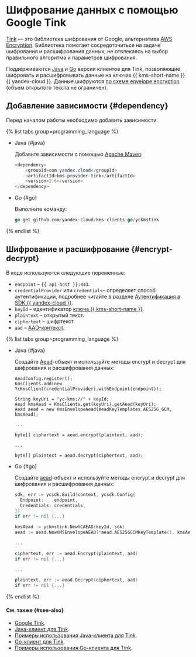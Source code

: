 # Шифрование данных с помощью Google Tink

[Tink](https://github.com/google/tink) — это библиотека шифрования от Google, альтернатива [AWS Encryption](aws-encryption-sdk.md). Библиотека помогает сосредоточиться на задаче шифрования и расшифрования данных, не отвлекаясь на выбор правильного алгоритма и параметров шифрования.

Поддерживаются [Java](https://github.com/yandex-cloud/kms-clients-java/tree/master/kms-provider-tink) и [Go](https://github.com/yandex-cloud/kms-clients-go) версии клиентов для Tink, позволяющие шифровать и расшифровывать данные на ключах {{ kms-short-name }} {{ yandex-cloud }}. Данные шифруются [по схеме envelope encryption](../../concepts/envelope.md) (объем открытого текста не ограничен).

## Добавление зависимости {#dependency}

Перед началом работы необходимо добавить зависимости.

{% list tabs group=programming_language %}

- Java {#java}
    
    Добавьте зависимости с помощью [Apache Maven](https://maven.apache.org/):
    
    ```java
    <dependency>
        <groupId>com.yandex.cloud</groupId>
        <artifactId>kms-provider-tink</artifactId>
        <version>2.6</version>
    </dependency>
    ```

- Go {#go}

    Выполните команду: 
    
    ```go
    go get github.com/yandex-cloud/kms-clients-go/yckmstink
    ```

{% endlist %}

## Шифрование и расшифрование {#encrypt-decrypt}

В коде используются следующие переменные:

* `endpoint` – `{{ api-host }}:443`.
* `credentialProvider` или `credentials`– определяет способ аутентификации, подробнее читайте в разделе [Аутентификация в SDK {{ yandex-cloud }}](sdk.md#auth).
* `keyId` – идентификатор [ключа {{ kms-short-name }}](../../concepts/key.md).
* `plaintext` – открытый текст.
* `ciphertext` – шифртекст.
* `aad` – [AAD-контекст](../../concepts/symmetric-encryption.md#add-context).

{% list tabs group=programming_language %}

- Java {#java}
    
    Создайте [Aead](https://google.github.io/tink/javadoc/tink/1.3.0/index.html?com/google/crypto/tink/Aead.html)-объект и используйте методы encrypt и decrypt для шифрования и расшифрования данных:
    
    ```text
    AeadConfig.register(); 
    KmsClients.add(new YcKmsClient(credentialProvider).withEndpoint(endpoint));
    
    String keyUri = "yc-kms://" + keyId;
    Aead kmsAead = KmsClients.get(keyUri).getAead(keyUri);
    Aead aead = new KmsEnvelopeAead(AeadKeyTemplates.AES256_GCM, kmsAead);
    
    ...
    
    byte[] ciphertext = aead.encrypt(plaintext, aad);
    
    ...
    
    byte[] plaintext = aead.decrypt(ciphertext, aad);
    ```

- Go {#go}

    Создайте [aead](https://pkg.go.dev/github.com/google/tink/go/aead?tab=doc)-объект и используйте методы encrypt и decrypt для шифрования и расшифрования данных:
    
    ```go
    sdk, err := ycsdk.Build(context, ycsdk.Config{
      Endpoint:    endpoint,
      Credentials: credentials,
    })
    if err != nil {...}
    
    kmsAead := yckmstink.NewYCAEAD(keyId, sdk)
    aead := aead.NewKMSEnvelopeAEAD(*aead.AES256GCMKeyTemplate(), kmsAead)
    
    ...
    
    ciphertext, err := aead.Encrypt(plaintext, aad)
    if err != nil {...}
    
    ...
    
    plaintext, err := aead.Decrypt(ciphertext, aad)
    if err != nil {...}
    ```

{% endlist %}

#### См. также {#see-also}

* [Google Tink](https://github.com/google/tink).
* [Java-клиент для Tink](https://github.com/yandex-cloud/kms-clients-java/tree/master/kms-provider-tink).
* [Примеры использования Java-клиента для Tink](https://github.com/yandex-cloud/kms-clients-java/tree/master/kms-provider-tink/src/main/java/com/yandex/cloud/kms/providers/examples).
* [Go-клиент для Tink](https://github.com/yandex-cloud/kms-clients-go).
* [Примеры использования Go-клиента для Tink](https://github.com/yandex-cloud/kms-clients-go/tree/master/yckmstink/examples).
